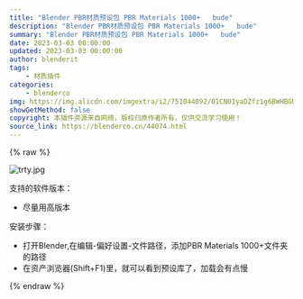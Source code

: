 ```yaml
---
title: "Blender PBR材质预设包 PBR Materials 1000+   bude"
description: "Blender PBR材质预设包 PBR Materials 1000+   bude"
summary: "Blender PBR材质预设包 PBR Materials 1000+   bude"
date: 2023-03-03 00:00:00
updated: 2023-03-03 00:00:00
author: blenderit
tags: 
    - 材质插件
categories:
    - blenderco
img: https://img.alicdn.com/imgextra/i2/751044092/O1CN01yaDZfz1g6BWHBGU6o_!!751044092.jpg
showGetMethod: false
copyright: 本插件资源来自网络，版权归原作者所有，仅供交流学习使用！
source_link: https://blenderco.cn/44074.html
---
```


{% raw %}
<p><img class="aligncenter" src="https://img.alicdn.com/imgextra/i2/751044092/O1CN01yaDZfz1g6BWHBGU6o_!!751044092.jpg" alt="trty.jpg "></p><p>支持的软件版本：</p><ul>
<li>尽量用高版本</li>
</ul><p>安装步骤：</p><ul>
<li>打开Blender,在编辑-偏好设置-文件路径，添加PBR Materials 1000+文件夹的路径</li>
<li>在资产浏览器(Shift+F1)里，就可以看到预设库了，加载会有点慢</li>
</ul>
<div style="display: none">blenderco</div>
{% endraw %}